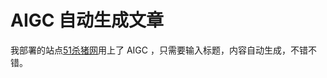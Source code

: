 # AIGC 自动生成文章

我部署的站点[51杀猪网](https://51shazhu.com/)用上了 AIGC ，只需要输入标题，内容自动生成，不错不错。

<ImgView title="珠海旅游" url="https://6.z.wiki/autoupload/20240414/BLyZ.910X1549-ai.gif" />

